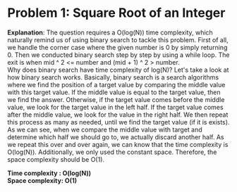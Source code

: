 # Problem 1: Square Root of an Integer
**Explanation**: The question requires a O(log(N)) time complexity, which naturally remind us of using binary search to tackle this problem.
First of all, we handle the corner case where the given number is 0 by simply returning 0.
Then we conducted binary search step by step by using a while loop. The exit is when mid ^ 2 <= number and (mid + 1) ^ 2 > number.<br>
Why does binary search have time complexity of log(N)?
Let's take a look at how binary search works. Basically, binary search is a search algorithms where we find the position of a target value by comparing the
middle value with this target value. If the middle value is equal to the target
value, then we find the answer. Otherwise, if the target value comes before the
middle value, we look for the target value in the left half. If the target value comes after the middle value, we look for the value in the right half. We
then repeat this process as many as needed, until we find the target value (if it is exists). As we can see, when we compare the middle value with target and determine which half we should go to, we actually discard another half. As we repeat this over and over again, we can know that the time complexity is O(log(N)). Additionally, we only used the constant space. Therefore, the space complexity should be O(1). 

**Time complexity : O(log(N)) <br>
Space complexity: O(1)**
